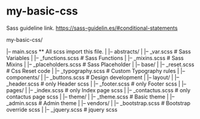 # my-basic-css

Sass guideline link.
https://sass-guidelin.es/#conditional-statements

my-basic-css/

|– main.scss ** All scss import this file.
|
|– abstracts/
|   |– _var.scss          # Sass Variables
|   |– _functions.scss    # Sass Functions
|   |– _mixins.scss       # Sass Mixins
|   |– _placeholders.scss # Sass Placeholder
|
|– base/
|   |– _reset.scss        # Css Reset code
|   |– _typography.scss   # Custom Typography rules
|
|– components/
|   |– _buttons.scss       # Design development
|
|– layout/
|   |– _header.scss        # only Header scss
|   |– _footer.scss        # only Footer scss
|
|– pages/
|   |– _index.scss         # only Index page scss
|   |– _contactus.scss     # only contactus page scss
|
|– theme/
|   |– _theme.scss        # Basic theme
|   |– _admin.scss        # Admin theme
|
|– vendors/
|   |– _bootstrap.scss    # Bootstrap override scss
|   |– _jquery.scss       # jquery scss
